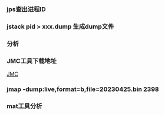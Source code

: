 ### jps查出进程ID
### jstack pid > xxx.dump  生成dump文件
### 分析


### JMC工具下载地址
[JMC](https://jdk.java.net/jmc/8/)





### jmap -dump:live,format=b,file=20230425.bin 2398
### mat工具分析
